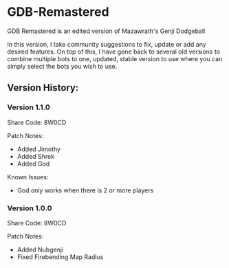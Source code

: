 # GDB-Remastered

GDB Remastered is an edited version of Mazawrath's Genji Dodgeball

In this version, I take community suggestions to fix, update or add any desired features.
On top of this, I have gone back to several old versions to combine multiple bots to one, updated, stable version to use where you can simply select the bots you wish to use.


## Version History:

### Version 1.1.0 
Share Code: 8W0CD 

Patch Notes:
   - Added Jimothy
   - Added Shrek
   - Added God

Known Issues:
   - God only works when there is 2 or more players


### Version 1.0.0 
Share Code: 8W0CD 

Patch Notes:
   - Added Nubgenji
   - Fixed Firebending Map Radius
